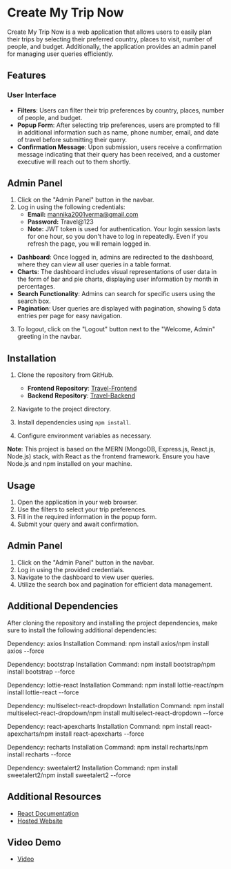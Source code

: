# Create My Trip Now

Create My Trip Now is a web application that allows users to easily plan their trips by selecting their preferred country, places to visit, number of people, and budget. Additionally, the application provides an admin panel for managing user queries efficiently.

## Features

### User Interface
- **Filters**: Users can filter their trip preferences by country, places, number of people, and budget.
- **Popup Form**: After selecting trip preferences, users are prompted to fill in additional information such as name, phone number, email, and date of travel before submitting their query.
- **Confirmation Message**: Upon submission, users receive a confirmation message indicating that their query has been received, and a customer executive will reach out to them shortly.

## Admin Panel

1. Click on the "Admin Panel" button in the navbar.
2. Log in using the following credentials:
   - **Email:** mannika2001verma@gmail.com
   - **Password:** Travel@123
   - **Note:** JWT token is used for authentication. Your login session lasts for one hour, so you don't have to log in repeatedly. Even if you refresh the page, you will remain logged in.
   
- **Dashboard**: Once logged in, admins are redirected to the dashboard, where they can view all user queries in a table format.
- **Charts**: The dashboard includes visual representations of user data in the form of bar and pie charts, displaying user information by month in percentages.
- **Search Functionality**: Admins can search for specific users using the search box.
- **Pagination**: User queries are displayed with pagination, showing 5 data entries per page for easy navigation.

3. To logout, click on the "Logout" button next to the "Welcome, Admin" greeting in the navbar.


## Installation

1. Clone the repository from GitHub.
   - **Frontend Repository**: [Travel-Frontend](https://github.com/mannika763/Travel-Frontend.git)
   - **Backend Repository**: [Travel-Backend](https://github.com/mannika763/Travel-Backend.git)

2. Navigate to the project directory.
3. Install dependencies using `npm install`.
4. Configure environment variables as necessary.

**Note**: This project is based on the MERN (MongoDB, Express.js, React.js, Node.js) stack, with React as the frontend framework. Ensure you have Node.js and npm installed on your machine.



## Usage

1. Open the application in your web browser.
2. Use the filters to select your trip preferences.
3. Fill in the required information in the popup form.
4. Submit your query and await confirmation.

## Admin Panel

1. Click on the "Admin Panel" button in the navbar.
2. Log in using the provided credentials.
3. Navigate to the dashboard to view user queries.
4. Utilize the search box and pagination for efficient data management.

## Additional Dependencies

After cloning the repository and installing the project dependencies, make sure to install the following additional dependencies:

Dependency: axios
Installation Command: npm install axios/npm install axios --force

Dependency: bootstrap
Installation Command: npm install bootstrap/npm install bootstrap --force

Dependency: lottie-react
Installation Command: npm install lottie-react/npm install lottie-react --force

Dependency: multiselect-react-dropdown
Installation Command: npm install multiselect-react-dropdown/npm install multiselect-react-dropdown --force

Dependency: react-apexcharts
Installation Command: npm install react-apexcharts/npm install react-apexcharts --force

Dependency: recharts
Installation Command: npm install recharts/npm install recharts --force

Dependency: sweetalert2
Installation Command: npm install sweetalert2/npm install sweetalert2 --force

## Additional Resources

- [React Documentation](https://legacy.reactjs.org/docs/getting-started.html)
- [Hosted Website](https://example.com) 

## Video Demo

- [Video](https://drive.google.com/file/d/1DInIht1VlO01oJlBMsmadgkj2C66SG22/view?usp=sharing)

